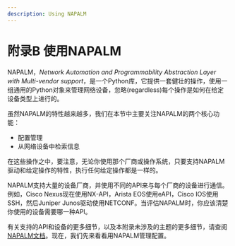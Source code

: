 ```yaml
---
description: Using NAPALM
---
```


# 附录B 使用NAPALM

NAPALM，_Network Automation and Programmability Abstraction Layer with Multi-vendor support_，是一个Python库，它提供一套健壮的操作，使用一组通用的Python对象来管理网络设备，忽略\(regardless\)每个操作是如何在给定设备类型上进行的。

虽然NAPALM的特性越来越多，我们在本节中主要关注NAPALM的两个核心功能：

* 配置管理
* 从网络设备中检索信息

在这些操作之中，要注意，无论你使用那个厂商或操作系统，只要支持NAPALM驱动和给定操作的特性，执行任何给定操作都是一样的。

NAPALM支持大量的设备厂商，并使用不同的API来与每个厂商的设备进行通信。例如，Cisco Nexus现在使用NX-API，Arista EOS使用eAPI，Cisco IOS使用SSH，然后Juniper Junos驱动使用NETCONF。当评估NAPALM时，你应该清楚你使用的设备需要哪一种API。

有关支持的API和设备的更多细节，以及本附录未涉及的主题的更多细节，请查阅[NAPALM文档](https://napalm.readthedocs.io/en/latest/)。现在，我们先来看看用NAPALM管理配置。

